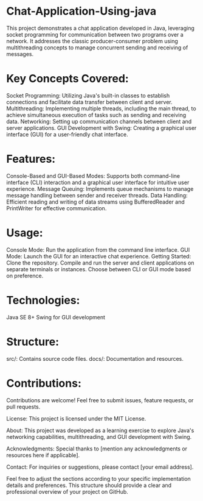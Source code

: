 # Chat-Application-Using-java
This project demonstrates a chat application developed in Java, leveraging socket programming for communication between two programs over a network. It addresses the classic producer-consumer problem using multithreading concepts to manage concurrent sending and receiving of messages.
# Key Concepts Covered:
 Socket Programming: Utilizing Java's built-in classes to establish connections and facilitate data transfer between client and server.
Multithreading: Implementing multiple threads, including the main thread, to achieve simultaneous execution of tasks such as sending and receiving data.
Networking: Setting up communication channels between client and server applications.
GUI Development with Swing: Creating a graphical user interface (GUI) for a user-friendly chat interface.
# Features:
Console-Based and GUI-Based Modes: Supports both command-line interface (CLI) interaction and a graphical user interface for intuitive user experience.
Message Queuing: Implements queue mechanisms to manage message handling between sender and receiver threads.
Data Handling: Efficient reading and writing of data streams using BufferedReader and PrintWriter for effective communication.
# Usage:
Console Mode: Run the application from the command line interface.
GUI Mode: Launch the GUI for an interactive chat experience.
Getting Started:
Clone the repository.
Compile and run the server and client applications on separate terminals or instances.
Choose between CLI or GUI mode based on preference.
# Technologies:
Java SE 8+
Swing for GUI development
# Structure:
src/: Contains source code files.
docs/: Documentation and resources.
# Contributions:
Contributions are welcome! Feel free to submit issues, feature requests, or pull requests.

License:
This project is licensed under the MIT License.

About:
This project was developed as a learning exercise to explore Java's networking capabilities, multithreading, and GUI development with Swing.

Acknowledgments:
Special thanks to [mention any acknowledgments or resources here if applicable].

Contact:
For inquiries or suggestions, please contact [your email address].

Feel free to adjust the sections according to your specific implementation details and preferences. This structure should provide a clear and professional overview of your project on GitHub.
